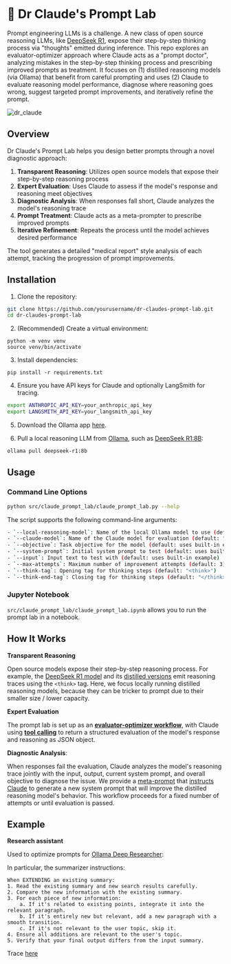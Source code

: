 # 🧪 Dr Claude's Prompt Lab

Prompt engineering LLMs is a challenge. A new class of open source reasoning LLMs, like [DeepSeek R1](https://github.com/deepseek-ai/DeepSeek-R1/blob/main/DeepSeek_R1.pdf), expose their step-by-step thinking process via "thoughts" emitted during inference. This repo explores an evaluator-optimizer approach where Claude acts as a "prompt doctor", analyzing mistakes in the step-by-step thinking process and prescribing improved prompts as treatment. It focuses on (1) distilled reasoning models (via Ollama) that benefit from careful prompting and uses (2) Claude to evaluate reasoning model performance, diagnose where reasoning goes wrong, suggest targeted prompt improvements, and iteratively refine the prompt.
 
![dr_claude](https://github.com/user-attachments/assets/113460a2-6aa7-4afa-b12f-02b3eb321d16)

## Overview

Dr Claude's Prompt Lab helps you design better prompts through a novel diagnostic approach:

1. **Transparent Reasoning**: Utilizes open source models that expose their step-by-step reasoning process
2. **Expert Evaluation**: Uses Claude to assess if the model's response and reasoning meet objectives
3. **Diagnostic Analysis**: When responses fall short, Claude analyzes the model's reasoning trace
4. **Prompt Treatment**: Claude acts as a meta-prompter to prescribe improved prompts
5. **Iterative Refinement**: Repeats the process until the model achieves desired performance

The tool generates a detailed "medical report" style analysis of each attempt, tracking the progression of prompt improvements.

## Installation

1. Clone the repository:

```bash
git clone https://github.com/yourusername/dr-claudes-prompt-lab.git
cd dr-claudes-prompt-lab
```

2. (Recommended) Create a virtual environment:
```
python -m venv venv
source venv/bin/activate
```

3. Install dependencies:
```
pip install -r requirements.txt
```

4. Ensure you have API keys for Claude and optionally LangSmith for tracing.
```bash
export ANTHROPIC_API_KEY=your_anthropic_api_key
export LANGSMITH_API_KEY=your_langsmith_api_key
```

5. Download the Ollama app [here](https://ollama.com/download).
 
6. Pull a local reasoning LLM from [Ollama](https://ollama.com/search), such as [DeepSeek R1:8B](https://ollama.com/library/deepseek-r1:8b): 
```bash
ollama pull deepseek-r1:8b
```

## Usage

### Command Line Options

```bash
python src/claude_prompt_lab/claude_prompt_lab.py --help
```

The script supports the following command-line arguments:

```bash
- `--local-reasoning-model`: Name of the local Ollama model to use (default: "deepseek-r1:8b")
- `--claude-model`: Name of the Claude model for evaluation (default: "claude-3-5-sonnet-20240620")
- `--objective`: Task objective for the model (default: uses built-in example)
- `--system-prompt`: Initial system prompt to test (default: uses built-in example)
- `--input`: Input text to test with (default: uses built-in example)
- `--max-attempts`: Maximum number of improvement attempts (default: 3)
- `--think-tag`: Opening tag for thinking steps (default: "<think>")
- `--think-end-tag`: Closing tag for thinking steps (default: "</think>")
```

### Jupyter Notebook

`src/claude_prompt_lab/claude_prompt_lab.ipynb` allows you to run the prompt lab in a notebook.

## How It Works

**Transparent Reasoning**

Open source models expose their step-by-step reasoning process. For example, the [DeepSeek R1 model](https://github.com/deepseek-ai/DeepSeek-R1/blob/main/DeepSeek_R1.pdf) and its [distilled versions](https://ollama.com/library/deepseek-r1) emit reasoning traces using the `<think>` tag. Here, we focus locally running distilled reasoning models, because they can be tricker to prompt due to their smaller size / lower capacity.

**Expert Evaluation**

The prompt lab is set up as an **[evaluator-optimizer workflow](https://www.anthropic.com/research/building-effective-agents)**, with Claude using **[tool calling](https://docs.anthropic.com/en/docs/build-with-claude/tool-use#json-mode)** to return a structured evaluation of the model's response and reasoning as JSON object. 

**Diagnostic Analysis**: 

When responses fail the evaluation, Claude analyzes the model's reasoning trace jointly with the input, output, current system prompt, and overall objective to diagnose the issue. We provide a [meta-prompt](https://docs.anthropic.com/en/docs/build-with-claude/prompt-engineering/prompt-generator) that [instructs Claude](https://github.com/aws-samples/claude-prompt-generator/blob/main/src/metaprompt.txt) to generate a new system prompt that will improve the distilled reasoning model's behavior. This workflow proceeds for a fixed number of attempts or until evaluation is passed.

## Example

**Research assistant**

Used to optimize prompts for [Ollama Deep Researcher](https://github.com/langchain-ai/ollama-deep-researcher):

In particular, the summarizer instructions:
```
When EXTENDING an existing summary:                                                                                                                 
1. Read the existing summary and new search results carefully.                                                    
2. Compare the new information with the existing summary.                                                         
3. For each piece of new information:                                                                             
    a. If it's related to existing points, integrate it into the relevant paragraph.                               
    b. If it's entirely new but relevant, add a new paragraph with a smooth transition.                            
    c. If it's not relevant to the user topic, skip it.                                                            
4. Ensure all additions are relevant to the user's topic.                                                         
5. Verify that your final output differs from the input summary.    
```
Trace [here](https://smith.langchain.com/public/e9429828-8117-4062-bfa1-acfbac9f7f83/r)
